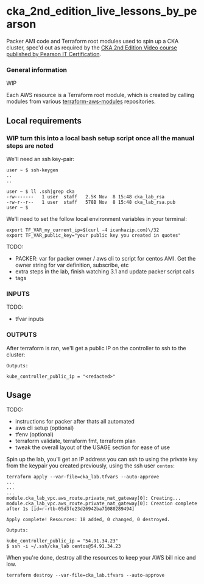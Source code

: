 # cka_2nd_edition_live_lessons_by_pearson
Packer AMI code and Terraform root modules used to spin up a CKA cluster, spec'd out as required by the [CKA 2nd Edition Video course published by Pearson IT Certification](https://www.pearsonitcertification.com/store/certified-kubernetes-administrator-cka-complete-video-9780137438372).


### General information
WIP 


Each AWS resource is a Terraform root module, which is created by calling modules from various [terraform-aws-modules](https://github.com/terraform-aws-modules) repositories.  

## Local requirements

### WIP turn this into a local bash setup script once all the manual steps are noted  

We'll need an ssh key-pair:  

```
user ~ $ ssh-keygen
..
..

user ~ $ ll .ssh|grep cka
-rw-------   1 user  staff   2.5K Nov  8 15:48 cka_lab_rsa
-rw-r--r--   1 user  staff   578B Nov  8 15:48 cka_lab_rsa.pub
user ~ $
```

We'll need to set the follow local environment variables in your terminal:

```
export TF_VAR_my_current_ip=$(curl -4 icanhazip.com)\/32
export TF_VAR_public_key="your public key you created in quotes"

```
TODO:  

- PACKER: var for packer owner / aws cli to script for centos AMI. Get the owner string for var definition, subscribe, etc
- extra steps in the lab, finish watching 3.1 and update packer script calls
- tags



### INPUTS

TODO:  
- tfvar inputs

### OUTPUTS
After terraform is ran, we'll get a public IP on the controller to ssh to the cluster:
```
Outputs:

kube_controller_public_ip = "<redacted>"

```

## Usage
TODO:  
- instructions for packer after thats all automated
- aws cli setup (optional)
- tfenv (optional)
- terraform validate, terraform fmt, terraform plan
- tweak the overall layout of the USAGE section for ease of use

Spin up the lab, you'll get an IP address you can ssh to using the private key from the keypair you created previously, using the ssh user `centos`:
```
terraform apply --var-file=cka_lab.tfvars --auto-approve
...
...
...
module.cka_lab_vpc.aws_route.private_nat_gateway[0]: Creating...
module.cka_lab_vpc.aws_route.private_nat_gateway[0]: Creation complete after 1s [id=r-rtb-05d3fe23d26942ba71080289494]

Apply complete! Resources: 18 added, 0 changed, 0 destroyed.

Outputs:

kube_controller_public_ip = "54.91.34.23"
$ ssh -i ~/.ssh/cka_lab centos@54.91.34.23
```
When you're done, destroy all the resources to keep your AWS bill nice and low.
```
terraform destroy --var-file=cka_lab.tfvars --auto-approve
```
